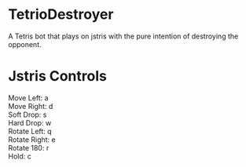# TetrioDestroyer
A Tetris bot that plays on jstris with the pure intention of destroying the opponent.

# Jstris Controls
Move Left: a  
Move Right: d  
Soft Drop: s  
Hard Drop: w  
Rotate Left: q  
Rotate Right: e  
Rotate 180: r  
Hold: c  
